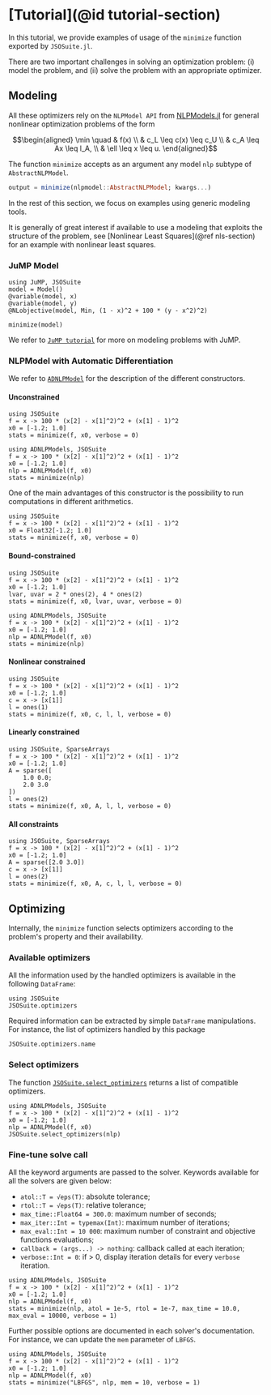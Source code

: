 # [Tutorial](@id tutorial-section)

In this tutorial, we provide examples of usage of the `minimize` function exported by `JSOSuite.jl`.

There are two important challenges in solving an optimization problem: (i) model the problem, and (ii) solve the problem with an appropriate optimizer.

## Modeling

All these optimizers rely on the `NLPModel API` from [NLPModels.jl](https://github.com/JuliaSmoothOptimizers/NLPModels.jl) for general nonlinear optimization problems of the form

```math
\begin{aligned}
\min \quad & f(x) \\
& c_L \leq c(x) \leq c_U \\
& c_A \leq Ax \leq l_A, \\
& \ell \leq x \leq u.
\end{aligned}
```

The function `minimize` accepts as an argument any model `nlp` subtype of `AbstractNLPModel`.
```julia
output = minimize(nlpmodel::AbstractNLPModel; kwargs...)
```

In the rest of this section, we focus on examples using generic modeling tools.

It is generally of great interest if available to use a modeling that exploits the structure of the problem, see [Nonlinear Least Squares](@ref nls-section) for an example with nonlinear least squares.

### JuMP Model

```@example
using JuMP, JSOSuite
model = Model()
@variable(model, x)
@variable(model, y)
@NLobjective(model, Min, (1 - x)^2 + 100 * (y - x^2)^2)

minimize(model)
```

We refer to [`JuMP tutorial`](https://jump.dev/JuMP.jl/stable/) for more on modeling problems with JuMP.

### NLPModel with Automatic Differentiation

We refer to [`ADNLPModel`](https://jso.dev/ADNLPModels.jl/dev/reference/#ADNLPModels.ADNLPModel-Union{Tuple{S},%20Tuple{Any,%20S}}%20where%20S) for the description of the different constructors.

#### Unconstrained

```@example
using JSOSuite
f = x -> 100 * (x[2] - x[1]^2)^2 + (x[1] - 1)^2
x0 = [-1.2; 1.0]
stats = minimize(f, x0, verbose = 0)
```

```@example
using ADNLPModels, JSOSuite
f = x -> 100 * (x[2] - x[1]^2)^2 + (x[1] - 1)^2
x0 = [-1.2; 1.0]
nlp = ADNLPModel(f, x0)
stats = minimize(nlp)
```

One of the main advantages of this constructor is the possibility to run computations in different arithmetics. 

```@example
using JSOSuite
f = x -> 100 * (x[2] - x[1]^2)^2 + (x[1] - 1)^2
x0 = Float32[-1.2; 1.0]
stats = minimize(f, x0, verbose = 0)
```

#### Bound-constrained

```@example
using JSOSuite
f = x -> 100 * (x[2] - x[1]^2)^2 + (x[1] - 1)^2
x0 = [-1.2; 1.0]
lvar, uvar = 2 * ones(2), 4 * ones(2)
stats = minimize(f, x0, lvar, uvar, verbose = 0)
```

```@example
using ADNLPModels, JSOSuite
f = x -> 100 * (x[2] - x[1]^2)^2 + (x[1] - 1)^2
x0 = [-1.2; 1.0]
nlp = ADNLPModel(f, x0)
stats = minimize(nlp)
```

#### Nonlinear constrained

```@example
using JSOSuite
f = x -> 100 * (x[2] - x[1]^2)^2 + (x[1] - 1)^2
x0 = [-1.2; 1.0]
c = x -> [x[1]]
l = ones(1)
stats = minimize(f, x0, c, l, l, verbose = 0)
```

#### Linearly constrained

```@example
using JSOSuite, SparseArrays
f = x -> 100 * (x[2] - x[1]^2)^2 + (x[1] - 1)^2
x0 = [-1.2; 1.0]
A = sparse([
    1.0 0.0;
    2.0 3.0
])
l = ones(2)
stats = minimize(f, x0, A, l, l, verbose = 0)
```

#### All constraints

```@example
using JSOSuite, SparseArrays
f = x -> 100 * (x[2] - x[1]^2)^2 + (x[1] - 1)^2
x0 = [-1.2; 1.0]
A = sparse([2.0 3.0])
c = x -> [x[1]]
l = ones(2)
stats = minimize(f, x0, A, c, l, l, verbose = 0)
```

## Optimizing

Internally, the `minimize` function selects optimizers according to the problem's property and their availability.

### Available optimizers

All the information used by the handled optimizers is available in the following `DataFrame`:

```@example ex1
using JSOSuite
JSOSuite.optimizers
```

Required information can be extracted by simple `DataFrame` manipulations. For instance, the list of optimizers handled by this package
```@example ex1
JSOSuite.optimizers.name
```

### Select optimizers

The function [`JSOSuite.select_optimizers`](@ref) returns a list of compatible optimizers.
```@example
using ADNLPModels, JSOSuite
f = x -> 100 * (x[2] - x[1]^2)^2 + (x[1] - 1)^2
x0 = [-1.2; 1.0]
nlp = ADNLPModel(f, x0)
JSOSuite.select_optimizers(nlp)
```

### Fine-tune solve call

All the keyword arguments are passed to the solver.
Keywords available for all the solvers are given below:

- `atol::T = √eps(T)`: absolute tolerance;
- `rtol::T = √eps(T)`: relative tolerance;
- `max_time::Float64 = 300.0`: maximum number of seconds;
- `max_iter::Int = typemax(Int)`: maximum number of iterations;
- `max_eval::Int = 10 000`: maximum number of constraint and objective functions evaluations;
- `callback = (args...) -> nothing`: callback called at each iteration;
- `verbose::Int = 0`: if > 0, display iteration details for every `verbose` iteration.

```@example
using ADNLPModels, JSOSuite
f = x -> 100 * (x[2] - x[1]^2)^2 + (x[1] - 1)^2
x0 = [-1.2; 1.0]
nlp = ADNLPModel(f, x0)
stats = minimize(nlp, atol = 1e-5, rtol = 1e-7, max_time = 10.0, max_eval = 10000, verbose = 1)
```

Further possible options are documented in each solver's documentation. For instance, we can update the `mem` parameter of `LBFGS`.

```@example
using ADNLPModels, JSOSuite
f = x -> 100 * (x[2] - x[1]^2)^2 + (x[1] - 1)^2
x0 = [-1.2; 1.0]
nlp = ADNLPModel(f, x0)
stats = minimize("LBFGS", nlp, mem = 10, verbose = 1)
```
